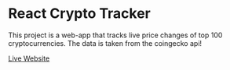 # React Crypto Tracker
This project is a web-app that tracks live price changes of top 100 cryptocurrencies. The data is taken from the coingecko api!

[Live Website](https://cryptoapp-lakshay.netlify.app/)
